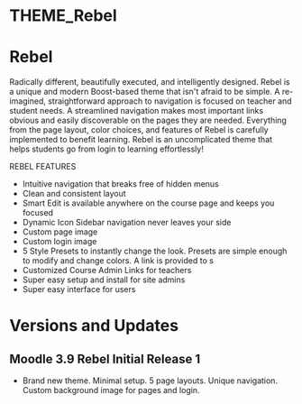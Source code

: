 THEME_Rebel
===========

# Rebel
Radically different, beautifully executed, and intelligently designed.  Rebel is a unique and modern Boost-based theme that isn't afraid to be simple.  A re-imagined, straightforward approach to navigation is focused on teacher and student needs.  A streamlined navigation makes most important links obvious and easily discoverable on the pages they are needed. Everything from the page layout, color choices, and features of Rebel is carefully implemented to benefit learning.  Rebel is an uncomplicated theme that helps students go from login to learning effortlessly! 

REBEL FEATURES
* Intuitive navigation that breaks free of hidden menus
* Clean and consistent layout
* Smart Edit is available anywhere on the course page and keeps you focused
* Dynamic Icon Sidebar navigation never leaves your side
* Custom page image
* Custom login image
* 5 Style Presets to instantly change the look.  Presets are simple enough to modify and change colors. A link is provided to s
* Customized Course Admin Links for teachers 
* Super easy setup and install for site admins
* Super easy interface for users


# Versions and Updates

## Moodle 3.9 Rebel Initial Release 1
* Brand new theme.  Minimal setup.  5 page layouts.  Unique navigation.  Custom background image for pages and login.

